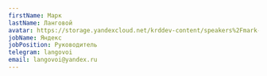 ```yaml
---
firstName: Марк
lastName: Ланговой
avatar: https://storage.yandexcloud.net/krddev-content/speakers%2Fmark-langovoi.jpeg
jobName: Яндекс
jobPosition: Руководитель
telegram: langovoi
email: langovoi@yandex.ru
---
```

